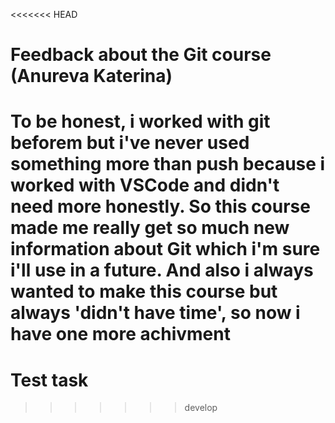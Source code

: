 <<<<<<< HEAD
# Feedback about the Git course (Anureva Katerina)

To be honest, i worked with git beforem but i've never used something more than push because i worked with VSCode and didn't need more honestly. So this course made me really get so much new information about Git which i'm sure i'll use in a future.
 And also i always wanted to make this course but always 'didn't have time', so now i have one more achivment
=======
# Test task
>>>>>>> develop
